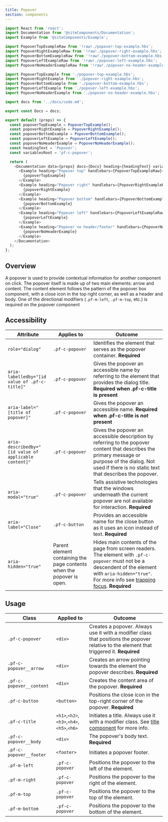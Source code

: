 ```yaml
---
title: Popover
section: components
---
```

```js
import React from 'react';
import Documentation from '@siteComponents/Documentation';
import Example from '@siteComponents/Example';

import PopoverTopExampleRaw from '!raw!./popover-top-example.hbs';
import PopoverRightExampleRaw from '!raw!./popover-right-example.hbs';
import PopoverBottomExampleRaw from '!raw!./popover-bottom-example.hbs';
import PopoverLeftExampleRaw from '!raw!./popover-left-example.hbs';
import PopoverNoHeaderExampleRaw from '!raw!./popover-no-header-example.hbs';

import PopoverTopExample from './popover-top-example.hbs';
import PopoverRightExample from './popover-right-example.hbs';
import PopoverBottomExample from './popover-bottom-example.hbs';
import PopoverLeftExample from './popover-left-example.hbs';
import PopoverNoHeaderExample from './popover-no-header-example.hbs';

import docs from '../docs/code.md';

export const Docs = docs;

export default (props) => {
  const popoverTopExample = PopoverTopExample();
  const popoverRightExample = PopoverRightExample();
  const popoverBottomExample = PopoverBottomExample();
  const popoverLeftExample = PopoverLeftExample();
  const popoverNoHeaderExample = PopoverNoHeaderExample();
  const headingText = 'Popover';
  const variablesRoot = 'pf-c-popover';

  return (
    <Documentation data={props} docs={Docs} heading={headingText} variablesRoot={variablesRoot}>
      <Example heading="Popover top" handlebars={PopoverTopExampleRaw}>
        {popoverTopExample}
      </Example>
      <Example heading="Popover right" handlebars={PopoverRightExampleRaw}>
        {popoverRightExample}
      </Example>
      <Example heading="Popover bottom" handlebars={PopoverBottomExampleRaw}>
        {popoverBottomExample}
      </Example>
      <Example heading="Popover left" handlebars={PopoverLeftExampleRaw}>
        {popoverLeftExample}
      </Example>
      <Example heading="Popover no header/footer" handlebars={PopoverNoHeaderExampleRaw}>
        {popoverNoHeaderExample}
      </Example>
    </Documentation>
  );
};
```

## Overview

A popover is used to provide contextual information for another component on click.  The popover itself is made up of two main elements: arrow and content. The content element follows the pattern of the popover box component, with a close icon in the top right corner, as well as a header and body.  One of the directional modifiers (`.pf-m-left`, `.pf-m-top`, etc.) is required on the popover component

## Accessibility

| Attribute | Applies to | Outcome |
| -- | -- | -- |
| `role="dialog"` | `.pf-c-popover` | Identifies the element that serves as the popover container. **Required**|
| `aria-labelledby="[id value of .pf-c-title]"` | `.pf-c-popover` | Gives the popover an accessible name by referring to the element that provides the dialog title. **Required when .pf-c-title is present** |
| `aria-label="[title of popover]"` | `.pf-c-popover` | Gives the popover an accessible name. **Required when .pf-c-title is _not_ present** |
| `aria-describedby="[id value of applicable content]"` | `.pf-c-popover` | Gives the popover an accessible description by referring to the popover content that describes the primary message or purpose of the dialog. Not used if there is no static text that describes the popover. |
| `aria-modal="true"` | `.pf-c-popover` | Tells assistive technologies that the windows underneath the current popover are not available for interaction. **Required**|
| `aria-label="Close"` | `.pf-c-button` | Provides an accessible name for the close button as it uses an icon instead of text. **Required**|
| `aria-hidden="true"` | Parent element containing the page contents when the popover is open. | Hides main contents of the page from screen readers. The element with `.pf-c-popover` must not be a descendent of the element with `aria-hidden="true"`. For more info see [trapping focus](../../../../accessibility-guide#trapping-focus). **Required** |


## Usage

| Class | Applied to | Outcome |
| -- | -- | -- |
| `.pf-c-popover` | `<div>` |  Creates a popover. Always use it with a modifier class that positions the popover relative to the element that triggered it. **Required** |
| `.pf-c-popover__arrow` | `<div>` |  Creates an arrow pointing towards the element the popover describes. **Required** |
| `.pf-c-popover__content` | `<div>` |  Creates the content area of the popover. **Required** |
| `.pf-c-button` | `<button>` |  Positions the close icon in the top-right corner of the popover. **Required** |
| `.pf-c-title` | `<h1>`,`<h2>`,`<h3>`,`<h4>`,`<h5>`,`<h6>` |  Initiates a title. Always use it with a modifier class. See [title component](../../Title/examples) for more info.|
| `.pf-c-popover__body` | `<div>` |  The popover's body text. **Required** |
| `.pf-c-popover__footer` | `<footer>` | Initiates a popover footer. |
| `.pf-m-left` | `.pf-c-popover` | Positions the popover to the left of the element. |
| `.pf-m-right` | `.pf-c-popover` | Positions the popover to the right of the element. |
| `.pf-m-top` | `.pf-c-popover` | Positions the popover to the top of the element. |
| `.pf-m-bottom` | `.pf-c-popover` | Positions the popover to the bottom of the element. | 
